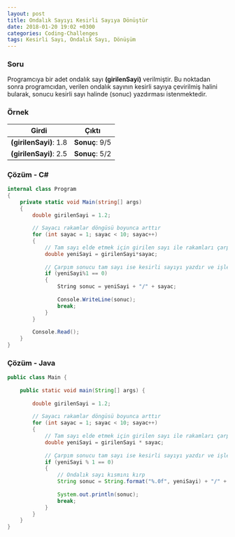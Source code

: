 ```yaml
---
layout: post
title: Ondalık Sayıyı Kesirli Sayıya Dönüştür
date: 2018-01-20 19:02 +0300
categories: Coding-Challenges
tags: Kesirli Sayı, Ondalık Sayı, Dönüşüm
---
```

### Soru
Programcıya bir adet ondalık sayı **(girilenSayi)** verilmiştir. Bu noktadan sonra programcıdan, verilen ondalık sayının kesirli sayıya çevirilmiş halini bularak, sonucu kesirli sayı halinde (sonuc) yazdırması istenmektedir.

### Örnek

| Girdi                  | Çıktı          |
|------------------------|----------------|
| **(girilenSayi)**: 1.8 | **Sonuç**: 9/5 |
| **(girilenSayi)**: 2.5 | **Sonuç**: 5/2 |

### Çözüm - C#
```csharp
internal class Program
{
    private static void Main(string[] args)
    {
        double girilenSayi = 1.2;
 
        // Sayacı rakamlar döngüsü boyunca arttır
        for (int sayac = 1; sayac < 10; sayac++)
        {
            // Tam sayı elde etmek için girilen sayı ile rakamları çarp
            double yeniSayi = girilenSayi*sayac;
 
            // Çarpım sonucu tam sayı ise kesirli sayıyı yazdır ve işlemi sonlandır
            if (yeniSayi%1 == 0)
            {
                String sonuc = yeniSayi + "/" + sayac;
 
                Console.WriteLine(sonuc);
                break;
            }
        }
 
        Console.Read();
    }
}
```

### Çözüm - Java
```java
public class Main {
 
    public static void main(String[] args) {
 
        double girilenSayi = 1.2;
 
        // Sayacı rakamlar döngüsü boyunca arttır
        for (int sayac = 1; sayac < 10; sayac++)
        {
            // Tam sayı elde etmek için girilen sayı ile rakamları çarp
            double yeniSayi = girilenSayi * sayac;
 
            // Çarpım sonucu tam sayı ise kesirli sayıyı yazdır ve işlemi sonlandır
            if (yeniSayi % 1 == 0)
            {
                // Ondalık sayı kısmını kırp
                String sonuc = String.format("%.0f", yeniSayi) + "/" + sayac;
 
                System.out.println(sonuc);
                break;
            }
        }
    }
}
```